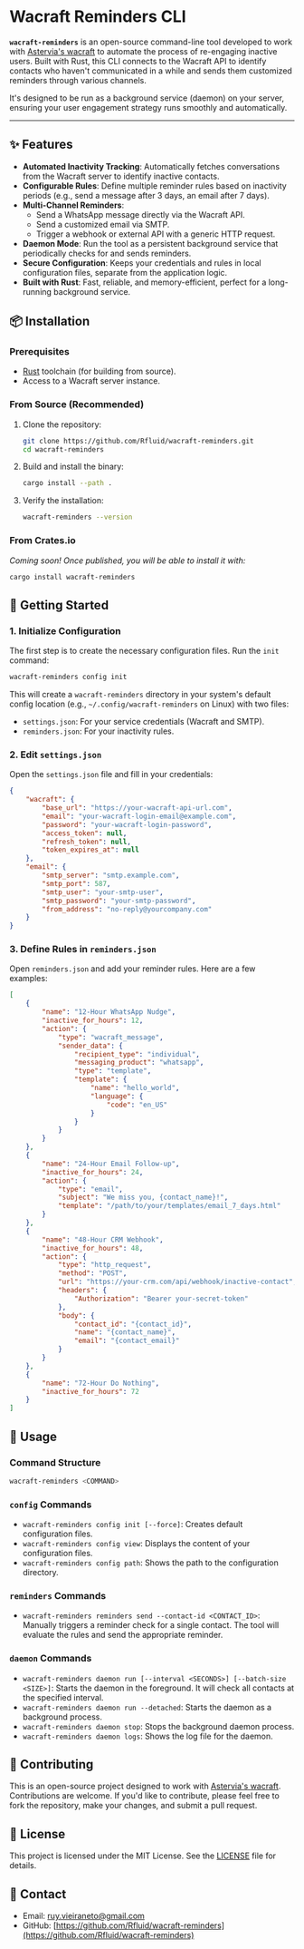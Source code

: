 # Wacraft Reminders CLI

**`wacraft-reminders`** is an open-source command-line tool developed to work with [Astervia's wacraft](https://wacraft.astervia.tech) to automate the process of re-engaging inactive users. Built with Rust, this CLI connects to the Wacraft API to identify contacts who haven't communicated in a while and sends them customized reminders through various channels.

It's designed to be run as a background service (daemon) on your server, ensuring your user engagement strategy runs smoothly and automatically.

---

## ✨ Features

- **Automated Inactivity Tracking**: Automatically fetches conversations from the Wacraft server to identify inactive contacts.
- **Configurable Rules**: Define multiple reminder rules based on inactivity periods (e.g., send a message after 3 days, an email after 7 days).
- **Multi-Channel Reminders**:
    - Send a WhatsApp message directly via the Wacraft API.
    - Send a customized email via SMTP.
    - Trigger a webhook or external API with a generic HTTP request.
- **Daemon Mode**: Run the tool as a persistent background service that periodically checks for and sends reminders.
- **Secure Configuration**: Keeps your credentials and rules in local configuration files, separate from the application logic.
- **Built with Rust**: Fast, reliable, and memory-efficient, perfect for a long-running background service.

## 📦 Installation

### Prerequisites

- [Rust](https://www.rust-lang.org/tools/install) toolchain (for building from source).
- Access to a Wacraft server instance.

### From Source (Recommended)

1.  Clone the repository:
    ```bash
    git clone https://github.com/Rfluid/wacraft-reminders.git
    cd wacraft-reminders
    ```
2.  Build and install the binary:
    ```bash
    cargo install --path .
    ```
3.  Verify the installation:
    ```bash
    wacraft-reminders --version
    ```

### From Crates.io

_Coming soon\! Once published, you will be able to install it with:_

```bash
cargo install wacraft-reminders
```

## 🚀 Getting Started

### 1. Initialize Configuration

The first step is to create the necessary configuration files. Run the `init` command:

```bash
wacraft-reminders config init
```

This will create a `wacraft-reminders` directory in your system's default config location (e.g., `~/.config/wacraft-reminders` on Linux) with two files:

- `settings.json`: For your service credentials (Wacraft and SMTP).
- `reminders.json`: For your inactivity rules.

### 2. Edit `settings.json`

Open the `settings.json` file and fill in your credentials:

```json
{
    "wacraft": {
        "base_url": "https://your-wacraft-api-url.com",
        "email": "your-wacraft-login-email@example.com",
        "password": "your-wacraft-login-password",
        "access_token": null,
        "refresh_token": null,
        "token_expires_at": null
    },
    "email": {
        "smtp_server": "smtp.example.com",
        "smtp_port": 587,
        "smtp_user": "your-smtp-user",
        "smtp_password": "your-smtp-password",
        "from_address": "no-reply@yourcompany.com"
    }
}
```

### 3. Define Rules in `reminders.json`

Open `reminders.json` and add your reminder rules. Here are a few examples:

```json
[
    {
        "name": "12-Hour WhatsApp Nudge",
        "inactive_for_hours": 12,
        "action": {
            "type": "wacraft_message",
            "sender_data": {
                "recipient_type": "individual",
                "messaging_product": "whatsapp",
                "type": "template",
                "template": {
                    "name": "hello_world",
                    "language": {
                        "code": "en_US"
                    }
                }
            }
        }
    },
    {
        "name": "24-Hour Email Follow-up",
        "inactive_for_hours": 24,
        "action": {
            "type": "email",
            "subject": "We miss you, {contact_name}!",
            "template": "/path/to/your/templates/email_7_days.html"
        }
    },
    {
        "name": "48-Hour CRM Webhook",
        "inactive_for_hours": 48,
        "action": {
            "type": "http_request",
            "method": "POST",
            "url": "https://your-crm.com/api/webhook/inactive-contact",
            "headers": {
                "Authorization": "Bearer your-secret-token"
            },
            "body": {
                "contact_id": "{contact_id}",
                "name": "{contact_name}",
                "email": "{contact_email}"
            }
        }
    },
    {
        "name": "72-Hour Do Nothing",
        "inactive_for_hours": 72
    }
]
```

## 🧰 Usage

### Command Structure

```bash
wacraft-reminders <COMMAND>
```

### `config` Commands

- `wacraft-reminders config init [--force]`: Creates default configuration files.
- `wacraft-reminders config view`: Displays the content of your configuration files.
- `wacraft-reminders config path`: Shows the path to the configuration directory.

### `reminders` Commands

- `wacraft-reminders reminders send --contact-id <CONTACT_ID>`: Manually triggers a reminder check for a single contact. The tool will evaluate the rules and send the appropriate reminder.

### `daemon` Commands

- `wacraft-reminders daemon run [--interval <SECONDS>] [--batch-size <SIZE>]`: Starts the daemon in the foreground. It will check all contacts at the specified interval.
- `wacraft-reminders daemon run --detached`: Starts the daemon as a background process.
- `wacraft-reminders daemon stop`: Stops the background daemon process.
- `wacraft-reminders daemon logs`: Shows the log file for the daemon.

## 🤝 Contributing

This is an open-source project designed to work with [Astervia's wacraft](https://wacraft.astervia.tech). Contributions are welcome. If you'd like to contribute, please feel free to fork the repository, make your changes, and submit a pull request.

## 📜 License

This project is licensed under the MIT License. See the [LICENSE](https://mit-license.org/) file for details.

## 📧 Contact

- Email: [ruy.vieiraneto@gmail.com](mailto:ruy.vieiraneto@gmail.com)
- GitHub: [https://github.com/Rfluid/wacraft-reminders](https://github.com/Rfluid/wacraft-reminders)
